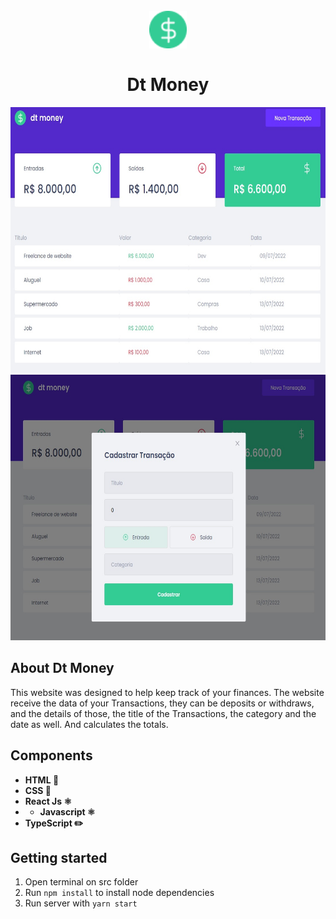 <h1 align="center">
<br>
 <img src ="readme_files/favicon.png" width="60">
<br>
<br>
Dt Money
</h1>

<div align="center">
  <img src="readme_files/1.jpg"  height="425" >
  <img src="readme_files/2.jpg"  height="425" >
</div>

## About Dt Money
This website was designed to help keep track of your finances.
The website receive the data of your Transactions, they can be deposits or withdraws, and the details of those, the title of the Transactions, the category and the date as well. And calculates the totals.


## Components
- **HTML 📂**
- **CSS 📂**
- **React Js ⚛️**
- - **Javascript ⚛️**
- **TypeScript ✏️**



## Getting started
1. Open terminal on src folder <br/>
2. Run <code>npm install</code> to install node dependencies <br/>
3. Run server with <code>yarn start</code>
